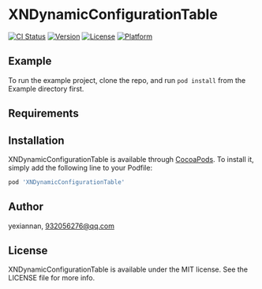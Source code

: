 # XNDynamicConfigurationTable

[![CI Status](https://img.shields.io/travis/yexiannan/XNDynamicConfigurationTable.svg?style=flat)](https://travis-ci.org/yexiannan/XNDynamicConfigurationTable)
[![Version](https://img.shields.io/cocoapods/v/XNDynamicConfigurationTable.svg?style=flat)](https://cocoapods.org/pods/XNDynamicConfigurationTable)
[![License](https://img.shields.io/cocoapods/l/XNDynamicConfigurationTable.svg?style=flat)](https://cocoapods.org/pods/XNDynamicConfigurationTable)
[![Platform](https://img.shields.io/cocoapods/p/XNDynamicConfigurationTable.svg?style=flat)](https://cocoapods.org/pods/XNDynamicConfigurationTable)

## Example

To run the example project, clone the repo, and run `pod install` from the Example directory first.

## Requirements

## Installation

XNDynamicConfigurationTable is available through [CocoaPods](https://cocoapods.org). To install
it, simply add the following line to your Podfile:

```ruby
pod 'XNDynamicConfigurationTable'
```

## Author

yexiannan, 932056276@qq.com

## License

XNDynamicConfigurationTable is available under the MIT license. See the LICENSE file for more info.
